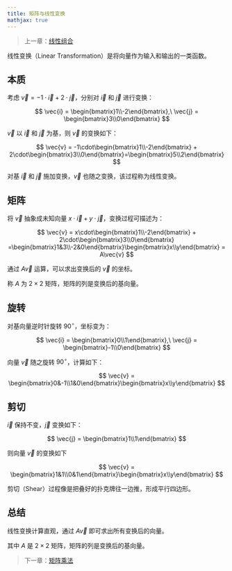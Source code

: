 ```yaml
---
title: 矩阵与线性变换
mathjax: true
---
```


> 上一章：[线性组合](linear-combination)

线性变换（Linear Transformation）是将向量作为输入和输出的一类函数。

## 本质

考虑 $\vec{v} = -1\cdot \vec{i} + 2\cdot\vec{j}$，分别对 $\vec{i}$ 和 $\vec{j}$ 进行变换：

$$
\vec{i} = \begin{bmatrix}1\\-2\end{bmatrix},\ \vec{j} = \begin{bmatrix}3\\0\end{bmatrix}
$$

$\vec{v}$ 以 $\vec{i}$ 和 $\vec{j}$ 为基，则 $\vec{v}$ 的变换如下：

$$
\vec{v} = -1\cdot\begin{bmatrix}1\\-2\end{bmatrix} + 2\cdot\begin{bmatrix}3\\0\end{bmatrix}=\begin{bmatrix}5\\2\end{bmatrix}
$$

对基 $\vec{i}$ 和 $\vec{j}$ 施加变换，$\vec{v}$ 也随之变换，该过程称为线性变换。

## 矩阵

将 $\vec{v}$ 抽象成未知向量 $x\cdot\vec{i} + y\cdot\vec{j}$，变换过程可描述为：

$$
\vec{v} = x\cdot\begin{bmatrix}1\\-2\end{bmatrix} + 2\cdot\begin{bmatrix}3\\0\end{bmatrix}
=\begin{bmatrix}1&3\\-2&0\end{bmatrix}\begin{bmatrix}x\\y\end{bmatrix} = A\vec{v}
$$

通过 $A\vec{v}$ 运算，可以求出变换后的 $\vec{v}$ 的坐标。

称 $A$ 为 $2\times 2$ 矩阵，矩阵的列是变换后的基向量。

## 旋转

对基向量逆时针旋转 $90^{\circ}$，坐标变为：

$$
\vec{i} = \begin{bmatrix}0\\1\end{bmatrix},\ \vec{j} = \begin{bmatrix}-1\\0\end{bmatrix}
$$

向量 $\vec{v}$ 随之旋转 $90^{\circ}$，计算如下： 

$$
\vec{v} = \begin{bmatrix}0&-1\\1&0\end{bmatrix}\begin{bmatrix}x\\y\end{bmatrix}
$$

## 剪切

$\vec{i}$ 保持不变，$\vec{j}$ 变换如下：

$$
\vec{j} = \begin{bmatrix}1\\1\end{bmatrix}
$$

则向量 $\vec{v}$ 的变换如下

$$
\vec{v} = \begin{bmatrix}1&1\\0&1\end{bmatrix}\begin{bmatrix}x\\y\end{bmatrix}
$$

剪切（Shear）过程像是把叠好的扑克牌往一边推，形成平行四边形。

## 总结

线性变换计算直观，通过 $A\vec{v}$ 即可求出所有变换后的向量。

其中 $A$ 是 $2\times 2$ 矩阵，矩阵的列是变换后的基向量。

> 下一章：[矩阵乘法](/la/matrix-multiplication)